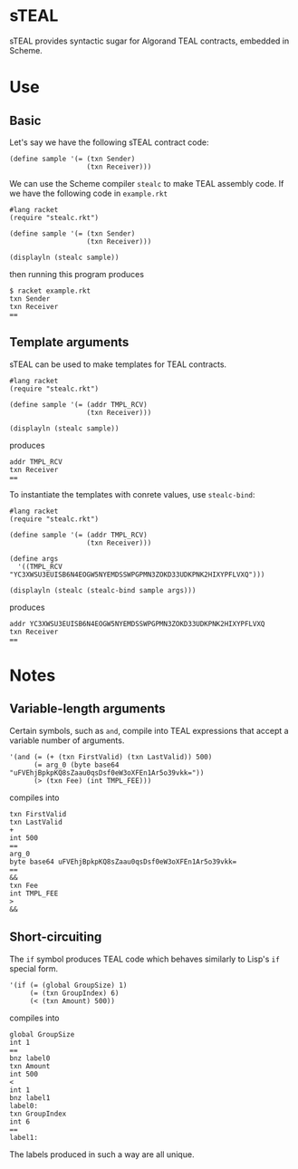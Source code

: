 # sTEAL

sTEAL provides syntactic sugar for Algorand TEAL contracts, embedded in Scheme.

# Use

## Basic

Let's say we have the following sTEAL contract code:

```
(define sample '(= (txn Sender)
                   (txn Receiver)))
```

We can use the Scheme compiler `stealc` to make TEAL assembly code.
If we have the following code in `example.rkt`

```
#lang racket
(require "stealc.rkt")

(define sample '(= (txn Sender)
                   (txn Receiver)))

(displayln (stealc sample))
```

then running this program produces

```
$ racket example.rkt
txn Sender
txn Receiver
==
```

## Template arguments

sTEAL can be used to make templates for TEAL contracts.

```
#lang racket
(require "stealc.rkt")

(define sample '(= (addr TMPL_RCV)
                   (txn Receiver)))

(displayln (stealc sample))
```

produces

```
addr TMPL_RCV
txn Receiver
==
```

To instantiate the templates with conrete values, use `stealc-bind`:

```
#lang racket
(require "stealc.rkt")

(define sample '(= (addr TMPL_RCV)
                   (txn Receiver)))

(define args
  '((TMPL_RCV "YC3XWSU3EUISB6N4EOGW5NYEMDSSWPGPMN3ZOKD33UDKPNK2HIXYPFLVXQ")))

(displayln (stealc (stealc-bind sample args)))
```

produces

```
addr YC3XWSU3EUISB6N4EOGW5NYEMDSSWPGPMN3ZOKD33UDKPNK2HIXYPFLVXQ
txn Receiver
==
```

# Notes

## Variable-length arguments

Certain symbols, such as `and`, compile into TEAL expressions that accept a
variable number of arguments.

```
'(and (= (+ (txn FirstValid) (txn LastValid)) 500)
      (= arg_0 (byte base64 "uFVEhjBpkpKQ8sZaau0qsDsf0eW3oXFEn1Ar5o39vkk="))
      (> (txn Fee) (int TMPL_FEE)))
```

compiles into

```
txn FirstValid
txn LastValid
+
int 500
==
arg_0
byte base64 uFVEhjBpkpKQ8sZaau0qsDsf0eW3oXFEn1Ar5o39vkk=
==
&&
txn Fee
int TMPL_FEE
>
&&
```

## Short-circuiting 

The `if` symbol produces TEAL code which behaves similarly to Lisp's `if`
special form.

```
'(if (= (global GroupSize) 1)
     (= (txn GroupIndex) 6)
     (< (txn Amount) 500))
```

compiles into

```
global GroupSize
int 1
==
bnz label0
txn Amount
int 500
<
int 1
bnz label1
label0:
txn GroupIndex
int 6
==
label1:
```

The labels produced in such a way are all unique.
